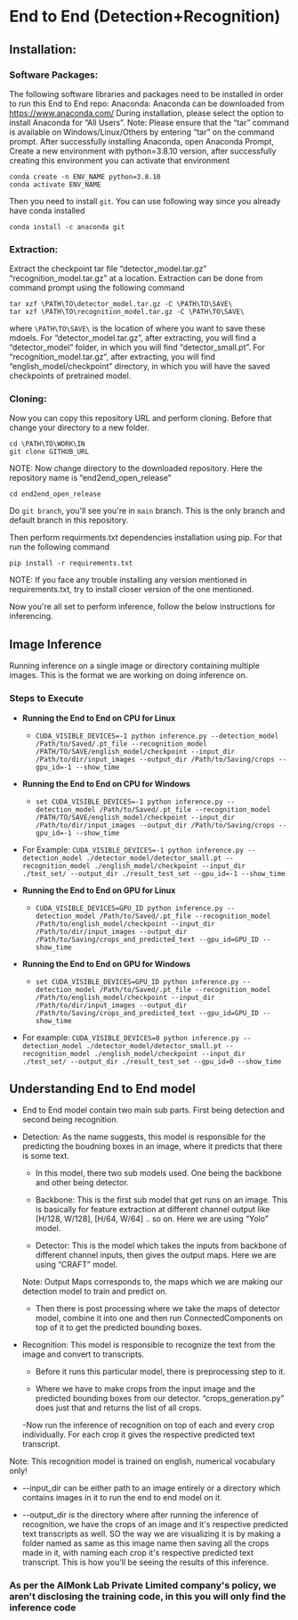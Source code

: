 # End to End (Detection+Recognition)

## Installation:
### Software Packages:
The following software libraries and packages need to be installed in order to run this End to End repo:
Anaconda: Anaconda can be downloaded from https://www.anaconda.com/
During installation, please select the option to install Anaconda for “All Users”.
Note: Please ensure that the “tar” command is available on Windows/Linux/Others by entering “tar” on the command prompt. 
After successfully installing Anaconda, open Anaconda Prompt, 
Create a new environment with python=3.8.10 version, after successfully creating this environment you can activate that environment

   `conda create -n ENV_NAME python=3.8.10`  
   `conda activate ENV_NAME`

Then you need to install `git`. You can use following way since you already have conda installed

   `conda install -c anaconda git`

### Extraction:
Extract the checkpoint tar file “detector_model.tar.gz” “recognition_model.tar.gz” at a location. Extraction can be done from command prompt using the following command

   `tar xzf \PATH\TO\detector_model.tar.gz -C \PATH\TO\SAVE\`  
   `tar xzf \PATH\TO\recognition_model.tar.gz -C \PATH\TO\SAVE\` 

where `\PATH\TO\SAVE\` is the location of where you want to save these mdoels. For “detector_model.tar.gz”, after extracting, you will 
find a “detector_model” folder, in which you will find “detector_small.pt”. For “recognition_model.tar.gz”, after extracting, you will find “english_model/checkpoint” directory, in which you will have the saved checkpoints of pretrained model. 

### Cloning:
Now you can copy this repository URL and perform cloning. Before that change your directory to a new folder.

   `cd \PATH\TO\WORK\IN`  
   `git clone GITHUB_URL`

NOTE: Now change directory to the downloaded repository. Here the repository name is “end2end_open_release”

   `cd end2end_open_release`

Do `git branch`, you'll see you're in `main` branch. This is the only branch and default branch in this repository.

Then perform requirments.txt dependencies installation using pip. For that run the following command

   `pip install -r requirements.txt`

NOTE: If you face any trouble installing any version mentioned in requirements.txt, try to install closer version of the one mentioned.

Now you're all set to perform inference, follow the below instructions for inferencing.

## Image Inference

Running inference on a single image or directory containing multiple images. This is the format we are working on doing inference on.

### Steps to Execute
* **Running the End to End on CPU for Linux**
  - `CUDA_VISIBLE_DEVICES=-1 python inference.py --detection_model /Path/to/Saved/.pt_file --recognition_model /PATH/TO/SAVE/english_model/checkpoint --input_dir /Path/to/dir/input_images --output_dir /Path/to/Saving/crops --gpu_id=-1 --show_time`
* **Running the End to End on CPU for Windows**
  - `set CUDA_VISIBLE_DEVICES=-1 python inference.py --detection_model /Path/to/Saved/.pt_file --recognition_model /PATH/TO/SAVE/english_model/checkpoint --input_dir /Path/to/dir/input_images --output_dir /Path/to/Saving/crops --gpu_id=-1 --show_time`
* For Example: `CUDA_VISIBLE_DEVICES=-1 python inference.py --detection_model ./detector_model/detector_small.pt --recognition_model ./english_model/checkpoint --input_dir ./test_set/ --output_dir ./result_test_set --gpu_id=-1 --show_time`
   
* **Running the End to End on GPU for Linux**
  - `CUDA_VISIBLE_DEVICES=GPU_ID python inference.py --detection_model /Path/to/Saved/.pt_file --recognition_model /Path/to/english_model/checkpoint --input_dir /Path/to/dir/input_images --output_dir /Path/to/Saving/crops_and_predicted_text --gpu_id=GPU_ID --show_time`
* **Running the End to End on GPU for Windows**
  - `set CUDA_VISIBLE_DEVICES=GPU_ID python inference.py --detection_model /Path/to/Saved/.pt_file --recognition_model /Path/to/english_model/checkpoint --input_dir /Path/to/dir/input_images --output_dir /Path/to/Saving/crops_and_predicted_text --gpu_id=GPU_ID --show_time`  
* For example: `CUDA_VISIBLE_DEVICES=0 python inference.py --detection_model ./detector_model/detector_small.pt --recognition_model ./english_model/checkpoint --input_dir ./test_set/ --output_dir ./result_test_set --gpu_id=0 --show_time`

## Understanding End to End model

   - End to End model contain two main sub parts. First being detection and second being recognition. 

   - Detection: As the name suggests, this model is responsible for the predicting the boudning boxes in an image, where it predicts that there is some text. 

      - In this model, there two sub models used. One being the backbone and other being detector. 

      - Backbone: This is the first sub model that get runs on an image. This is basically for feature extraction at different channel output like [H/128, W/128], [H/64, W/64] .. so on. Here we are using “Yolo” model. 
      
      - Detector: This is the model which takes the inputs from backbone of different channel inputs, then gives the output maps. Here we are using “CRAFT” model.

      Note: Output Maps corresponds to, the maps which we are making our detection model to train and predict on.

      - Then there is post processing where we take the maps of detector model, combine it into one and then run ConnectedComponents on top of it to get the predicted bounding boxes. 

   - Recognition: This model is responsible to recognize the text from the image and convert to transcripts. 

      - Before it runs this particular model, there is preprocessing step to it. 
      
      - Where we have to make crops from the input image and the predicted bounding boxes from our detector. “crops_generation.py” does just that and returns the list of all crops. 
      
      -Now run the inference of recognition on top of each and every crop individually. For each crop it gives the respective predicted text transcript. 

   Note: This recognition model is trained on english, numerical vocabulary only!
   
   - --input_dir can be either path to an image entirely or a directory which contains images in it to run the end to end model on it. 

   - --output_dir is the directory where after running the inference of recognition, we have the crops of an image and it's respective predicted text transcripts as well. SO the way we are visualizing it is by making a folder named as same as this image name then saving all the crops made in it, with naming each crop it's respective predicted text transcript. This is how you'll be seeing the results of this inference. 

### As per the AIMonk Lab Private Limited company's policy, we aren't disclosing the training code, in this you will only find the inference code

